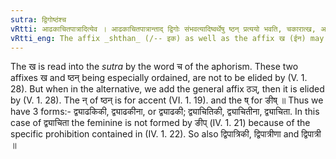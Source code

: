 ```yaml
---
sutra: द्विगोष्ठंश्च
vRtti: आढकाचितपात्रादित्येव । आढकाचितपात्रान्ताद् द्विगोः संभवत्यादिष्वर्थेषु ष्ठन् प्रत्ययो भवति, चकारात्ख, अन्यतरस्याम् ॥
vRtti_eng: The affix _shthan_ (/-- इक) as well as the affix ख (ईन) may optionally come, after the same words _adhaka_, _achita_, and _patra_, being final of a _Dvigu_ compound, the sense being that of \"what can hold, &c.'
---
```

The ख is read into the _sutra_ by the word च of the aphorism. These two affixes ख and ष्ठन् being especially ordained, are not to be elided by (V. 1. 28). But when in the alternative, we add the general affix ठञ्, then it is elided by (V. 1. 28). The न् of ष्ठन् is for accent (VI. 1. 19). and the ष् for ङीष् ॥ Thus we have 3 forms:- द्व्याढकिकी, द्व्याढकीना, or द्व्याढकी; द्व्याचितिकी, द्व्याचितीना, द्व्याचिता. In this case of द्व्याचिता the feminine is not formed by ङीप् (IV. 1. 21) because of the specific prohibition contained in (IV. 1. 22). So also द्विपात्रिकी, द्विपात्रीणा and द्विपात्री ॥
